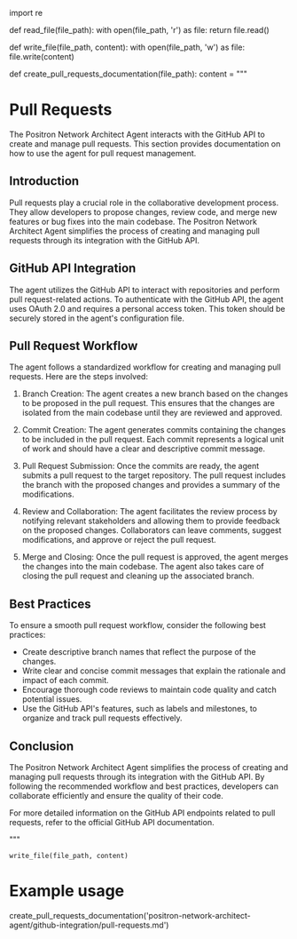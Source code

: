 import re

def read_file(file_path):
    with open(file_path, 'r') as file:
        return file.read()

def write_file(file_path, content):
    with open(file_path, 'w') as file:
        file.write(content)

def create_pull_requests_documentation(file_path):
    content = """
# Pull Requests

The Positron Network Architect Agent interacts with the GitHub API to create and manage pull requests. This section provides documentation on how to use the agent for pull request management.

## Introduction

Pull requests play a crucial role in the collaborative development process. They allow developers to propose changes, review code, and merge new features or bug fixes into the main codebase. The Positron Network Architect Agent simplifies the process of creating and managing pull requests through its integration with the GitHub API.

## GitHub API Integration

The agent utilizes the GitHub API to interact with repositories and perform pull request-related actions. To authenticate with the GitHub API, the agent uses OAuth 2.0 and requires a personal access token. This token should be securely stored in the agent's configuration file.

## Pull Request Workflow

The agent follows a standardized workflow for creating and managing pull requests. Here are the steps involved:

1. Branch Creation: The agent creates a new branch based on the changes to be proposed in the pull request. This ensures that the changes are isolated from the main codebase until they are reviewed and approved.

2. Commit Creation: The agent generates commits containing the changes to be included in the pull request. Each commit represents a logical unit of work and should have a clear and descriptive commit message.

3. Pull Request Submission: Once the commits are ready, the agent submits a pull request to the target repository. The pull request includes the branch with the proposed changes and provides a summary of the modifications.

4. Review and Collaboration: The agent facilitates the review process by notifying relevant stakeholders and allowing them to provide feedback on the proposed changes. Collaborators can leave comments, suggest modifications, and approve or reject the pull request.

5. Merge and Closing: Once the pull request is approved, the agent merges the changes into the main codebase. The agent also takes care of closing the pull request and cleaning up the associated branch.

## Best Practices

To ensure a smooth pull request workflow, consider the following best practices:

- Create descriptive branch names that reflect the purpose of the changes.
- Write clear and concise commit messages that explain the rationale and impact of each commit.
- Encourage thorough code reviews to maintain code quality and catch potential issues.
- Use the GitHub API's features, such as labels and milestones, to organize and track pull requests effectively.

## Conclusion

The Positron Network Architect Agent simplifies the process of creating and managing pull requests through its integration with the GitHub API. By following the recommended workflow and best practices, developers can collaborate efficiently and ensure the quality of their code.

For more detailed information on the GitHub API endpoints related to pull requests, refer to the official GitHub API documentation.

"""

    write_file(file_path, content)

# Example usage
create_pull_requests_documentation('positron-network-architect-agent/github-integration/pull-requests.md')
